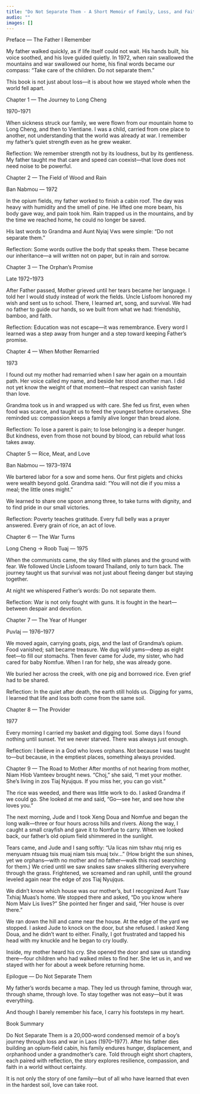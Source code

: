```yaml
---
title: "Do Not Separate Them - A Short Memoir of Family, Loss, and Faith — Laos, 1970–1977"
audio: ""
images: []
---
```


Preface — The Father I Remember

My father walked quickly, as if life itself could not wait. His hands built, his voice soothed, and his love guided quietly. In 1972, when rain swallowed the mountains and war swallowed our home, his final words became our compass: “Take care of the children. Do not separate them.”

This book is not just about loss—it is about how we stayed whole when the world fell apart.

Chapter 1 — The Journey to Long Cheng

1970–1971

When sickness struck our family, we were flown from our mountain home to Long Cheng, and then to Vientiane. I was a child, carried from one place to another, not understanding that the world was already at war. I remember my father’s quiet strength even as he grew weaker.

Reflection:
We remember strength not by its loudness, but by its gentleness. My father taught me that care and speed can coexist—that love does not need noise to be powerful.

Chapter 2 — The Field of Wood and Rain

Ban Nabmou — 1972

In the opium fields, my father worked to finish a cabin roof. The day was heavy with humidity and the smell of pine. He lifted one more beam, his body gave way, and pain took him. Rain trapped us in the mountains, and by the time we reached home, he could no longer be saved.

His last words to Grandma and Aunt Nyiaj Vws were simple: “Do not separate them.”

Reflection:
Some words outlive the body that speaks them. These became our inheritance—a will written not on paper, but in rain and sorrow.

Chapter 3 — The Orphan’s Promise

Late 1972–1973

After Father passed, Mother grieved until her tears became her language. I told her I would study instead of work the fields. Uncle Lisfoom honored my wish and sent us to school. There, I learned art, song, and survival. We had no father to guide our hands, so we built from what we had: friendship, bamboo, and faith.

Reflection:
Education was not escape—it was remembrance. Every word I learned was a step away from hunger and a step toward keeping Father’s promise.

Chapter 4 — When Mother Remarried

1973

I found out my mother had remarried when I saw her again on a mountain path. Her voice called my name, and beside her stood another man. I did not yet know the weight of that moment—that respect can vanish faster than love.

Grandma took us in and wrapped us with care. She fed us first, even when food was scarce, and taught us to feed the youngest before ourselves. She reminded us: compassion keeps a family alive longer than bread alone.

Reflection:
To lose a parent is pain; to lose belonging is a deeper hunger. But kindness, even from those not bound by blood, can rebuild what loss takes away.

Chapter 5 — Rice, Meat, and Love

Ban Nabmou — 1973–1974

We bartered labor for a sow and some hens. Our first piglets and chicks were wealth beyond gold. Grandma said: “You will not die if you miss a meal; the little ones might.”

We learned to share one spoon among three, to take turns with dignity, and to find pride in our small victories.

Reflection:
Poverty teaches gratitude. Every full belly was a prayer answered. Every grain of rice, an act of love.

Chapter 6 — The War Turns

Long Cheng → Roob Tuaj — 1975

When the communists came, the sky filled with planes and the ground with fear. We followed Uncle Lisfoom toward Thailand, only to turn back. The journey taught us that survival was not just about fleeing danger but staying together.

At night we whispered Father’s words: Do not separate them.

Reflection:
War is not only fought with guns. It is fought in the heart—between despair and devotion.

Chapter 7 — The Year of Hunger

Puvlaj — 1976–1977

We moved again, carrying goats, pigs, and the last of Grandma’s opium. Food vanished; salt became treasure. We dug wild yams—deep as eight feet—to fill our stomachs. Then fever came for Jude, my sister, who had cared for baby Nomfue. When I ran for help, she was already gone.

We buried her across the creek, with one pig and borrowed rice. Even grief had to be shared.

Reflection:
In the quiet after death, the earth still holds us. Digging for yams, I learned that life and loss both come from the same soil.

Chapter 8 — The Provider

1977

Every morning I carried my basket and digging tool. Some days I found nothing until sunset. Yet we never starved. There was always just enough.

Reflection:
I believe in a God who loves orphans. Not because I was taught to—but because, in the emptiest places, something always provided.

Chapter 9 — The Road to Mother
After months of not hearing from mother, Niam Hlob Vamteev brought news.
“Choj,” she said, “I met your mother. She’s living in zos Tiaj Nyujqus. If you miss her, you can go visit.”

The rice was weeded, and there was little work to do. I asked Grandma if we could go. She looked at me and said, “Go—see her, and see how she loves you.”

The next morning, Jude and I took Xeng Doua and Nomfue and began the long walk—three or four hours across hills and rivers. Along the way, I caught a small crayfish and gave it to Nomfue to carry. When we looked back, our father’s old opium field shimmered in the sunlight.

Tears came, and Jude and I sang softly:
“Ua licas nim tshav ntuj nrig es menyuam ntsuag tsis muaj niam tsis muaj txiv...”
(How bright the sun shines, yet we orphans—with no mother and no father—walk this road searching for them.) We cried until we saw snakes saw snakes slithering everywhere through the grass. Frightened, we screamed and ran uphill, until the ground leveled again near the edge of zos Tiaj Nyujqus. 

We didn’t know which house was our mother’s, but I recognized Aunt Tsav Txhiaj Muas’s home. We stopped there and asked, “Do you know where Nom Maiv Lis lives?” She pointed her finger and said, “Her house is over there.” 

We ran down the hill and came near the house. At the edge of the yard we stopped. I asked Jude to knock on the door, but she refused. I asked Xeng Doua, and he didn’t want to either. Finally, I got frustrated and tapped his head with my knuckle and he began to cry loudly. 

Inside, my mother heard his cry. She opened the door and saw us standing there—four children who had walked miles to find her. She let us in, and we stayed with her for about a week before returning home.

Epilogue — Do Not Separate Them

My father’s words became a map. They led us through famine, through war, through shame, through love. To stay together was not easy—but it was everything.

And though I barely remember his face, I carry his footsteps in my heart.

Book Summary

Do Not Separate Them is a 20,000‑word condensed memoir of a boy’s journey through loss and war in Laos (1970–1977). After his father dies building an opium‑field cabin, his family endures hunger, displacement, and orphanhood under a grandmother’s care. Told through eight short chapters, each paired with reflection, the story explores resilience, compassion, and faith in a world without certainty.

It is not only the story of one family—but of all who have learned that even in the hardest soil, love can take root.